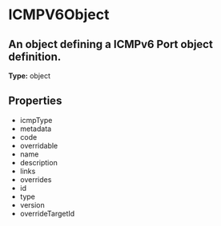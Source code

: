 # ICMPV6Object

## An object defining a ICMPv6 Port object definition.

**Type:** object

## Properties
* icmpType
* metadata
* code
* overridable
* name
* description
* links
* overrides
* id
* type
* version
* overrideTargetId
